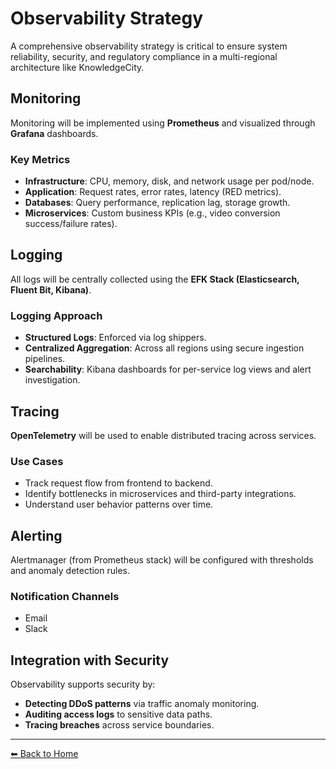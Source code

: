 # Observability Strategy

A comprehensive observability strategy is critical to ensure system reliability, security, and regulatory compliance in a multi-regional architecture like KnowledgeCity.

## Monitoring

Monitoring will be implemented using **Prometheus** and visualized through **Grafana** dashboards.

### Key Metrics
- **Infrastructure**: CPU, memory, disk, and network usage per pod/node.
- **Application**: Request rates, error rates, latency (RED metrics).
- **Databases**: Query performance, replication lag, storage growth.
- **Microservices**: Custom business KPIs (e.g., video conversion success/failure rates).

## Logging

All logs will be centrally collected using the **EFK Stack (Elasticsearch, Fluent Bit, Kibana)**.

### Logging Approach
- **Structured Logs**: Enforced via log shippers.
- **Centralized Aggregation**: Across all regions using secure ingestion pipelines.
- **Searchability**: Kibana dashboards for per-service log views and alert investigation.

## Tracing

**OpenTelemetry** will be used to enable distributed tracing across services.

### Use Cases
- Track request flow from frontend to backend.
- Identify bottlenecks in microservices and third-party integrations.
- Understand user behavior patterns over time.

## Alerting

Alertmanager (from Prometheus stack) will be configured with thresholds and anomaly detection rules.

### Notification Channels
- Email
- Slack

## Integration with Security

Observability supports security by:
- **Detecting DDoS patterns** via traffic anomaly monitoring.
- **Auditing access logs** to sensitive data paths.
- **Tracing breaches** across service boundaries.

---

[⬅ Back to Home](index.md)
